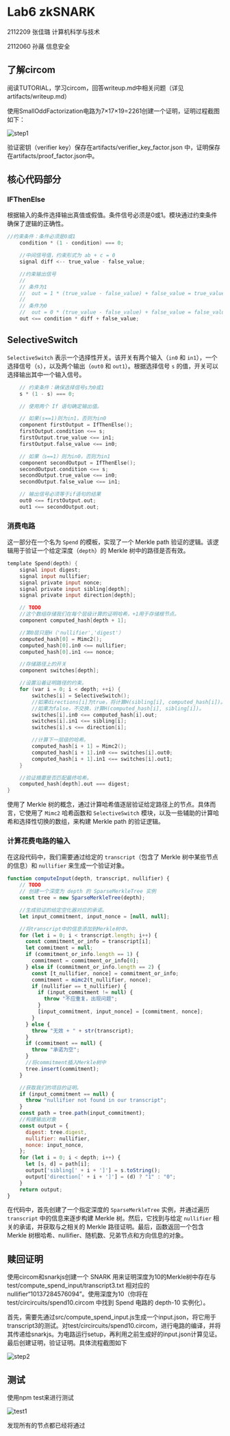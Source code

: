 # Lab6 zkSNARK #

2112209 张佳璐 计算机科学与技术

2112060 孙蕗 信息安全

## 了解circom ##

阅读TUTORIAL，学习circom，回答writeup.md中相关问题（详见 artifacts/writeup.md）

使用SmallOddFactorization电路为7×17×19=2261创建一个证明，证明过程截图如下：

![step1](D:\2023autumn\blockchain\Ex6_包含全部依赖库\报告\step1.png)

验证密钥（verifier key）保存在artifacts/verifier_key_factor.json 中，证明保存在artifacts/proof_factor.json中。

## 核心代码部分 ##

### IFThenElse

根据输入的条件选择输出真值或假值。条件信号必须是0或1。模块通过约束条件确保了逻辑的正确性。

```c
//约束条件：条件必须是0或1
    condition * (1 - condition) === 0;

    //中间信号值，约束形式为 ab + c = 0
    signal diff <-- true_value - false_value;

    //约束输出信号
    //
    // 条件为1
    //  out = 1 * (true_value - false_value) + false_value = true_value
    //
    // 条件为0
    //  out = 0 * (true_value - false_value) + false_value = false_value
    out <== condition * diff + false_value;
```

## SelectiveSwitch ##

`SelectiveSwitch` 表示一个选择性开关。该开关有两个输入（`in0` 和 `in1`），一个选择信号（`s`），以及两个输出（`out0` 和 `out1`）。根据选择信号 `s` 的值，开关可以选择输出其中一个输入信号。

```c
    // 约束条件：确保选择信号s为0或1
    s * (1 - s) === 0;

    // 使用两个 If 语句确定输出值。

    // 如果(s==1)则为in1，否则为in0
    component firstOutput = IfThenElse();
    firstOutput.condition <== s;
    firstOutput.true_value <== in1;
    firstOutput.false_value <== in0;

    // 如果（s==1）则为in0，否则为in1
    component secondOutput = IfThenElse();
    secondOutput.condition <== s;
    secondOutput.true_value <== in0;
    secondOutput.false_value <== in1;

    // 输出信号必须等于if语句的结果
    out0 <== firstOutput.out;
    out1 <== secondOutput.out;
```

### 消费电路 ###

这一部分在一个名为 `Spend` 的模板，实现了一个 Merkle path 验证的逻辑。该逻辑用于验证一个给定深度（`depth`）的 Merkle 树中的路径是否有效。

```verilog
template Spend(depth) {
    signal input digest;
    signal input nullifier;
    signal private input nonce;
    signal private input sibling[depth];
    signal private input direction[depth];

    // TODO
    //这个数组存储我们在每个层级计算的证明哈希，+1用于存储根节点。
    component computed_hash[depth + 1];

    //第0层只是H（'nullifier','digest'）
    computed_hash[0] = Mimc2();
    computed_hash[0].in0 <== nullifier; 
    computed_hash[0].in1 <== nonce;

    //存储路径上的开关
    component switches[depth];

    //设置沿着证明路径的约束。
    for (var i = 0; i < depth; ++i) {
        switches[i] = SelectiveSwitch();
        //如果directions[i]为true，将计算H(sibling[i], computed_hash[i])。
        //如果为false，不交换，计算H(computed_hash[i], sibling[i])。
        switches[i].in0 <== computed_hash[i].out;
        switches[i].in1 <== sibling[i];
        switches[i].s <== direction[i];

        //计算下一层级的哈希。
        computed_hash[i + 1] = Mimc2();
        computed_hash[i + 1].in0 <== switches[i].out0;
        computed_hash[i + 1].in1 <== switches[i].out1;
    }

    //验证摘要是否匹配最终哈希。
    computed_hash[depth].out === digest;
}
```

使用了 Merkle 树的概念，通过计算哈希值逐层验证给定路径上的节点。具体而言，它使用了 `Mimc2` 哈希函数和 `SelectiveSwitch` 模块，以及一些辅助的计算哈希和选择性切换的数组，来构建 Merkle path 的验证逻辑。

### 计算花费电路的输入 ##

在这段代码中，我们需要通过给定的 `transcript`（包含了 Merkle 树中某些节点的信息）和 `nullifier` 来生成一个验证对象。

```js
function computeInput(depth, transcript, nullifier) {
    // TODO
    // 创建一个深度为 depth 的 SparseMerkleTree 实例
    const tree = new SparseMerkleTree(depth);

    //生成验证的给定空化器对应的承诺。
    let input_commitment, input_nonce = [null, null];

    //将transcript中的信息添加到Merkle树中。
    for (let i = 0; i < transcript.length; i++) {
      const commitment_or_info = transcript[i];
      let commitment = null;
      if (commitment_or_info.length == 1) {
        commitment = commitment_or_info[0];
      } else if (commitment_or_info.length == 2) {
        const [t_nullifier, nonce] = commitment_or_info;
        commitment = mimc2(t_nullifier, nonce);
        if (nullifier == t_nullifier) {
          if (input_commitment != null) {
            throw "不应重复，出现问题";
          }
          [input_commitment, input_nonce] = [commitment, nonce];
        }
      } else {
        throw "无效 + " + str(transcript);
      }
      if (commitment == null) {  
        throw "承诺为空";
      }
      //将commitment插入Merkle树中
      tree.insert(commitment);
    }

    //获取我们的项目的证明。
    if (input_commitment == null) {
      throw "nullifier not found in our transcript";
    }
    const path = tree.path(input_commitment);
    //构建输出对象
    const output = {
      digest: tree.digest,
      nullifier: nullifier,
      nonce: input_nonce,
    };
    for (let i = 0; i < depth; i++) {
      let [s, d] = path[i];
      output['sibling[' + i + ']'] = s.toString();
      output['direction[' + i + ']'] = (d) ? "1" : "0";
    }
    return output;
}
```

在代码中，首先创建了一个指定深度的 `SparseMerkleTree` 实例，并通过遍历 `transcript` 中的信息来逐步构建 Merkle 树。然后，它找到与给定 `nullifier` 相关的承诺，并获取与之相关的 Merkle 路径证明。最后，函数返回一个包含 Merkle 树根哈希、nullifier、随机数、兄弟节点和方向信息的对象。

## 赎回证明 ##

使用circom和snarkjs创建一个 SNARK 用来证明深度为10的Merkle树中存在与test/compute_spend_input/transcript3.txt 相对应的 nullifier“10137284576094”。使用深度为10（你将在 test/circircuits/spend10.circom 中找到 Spend 电路的 depth-10 实例化）。

首先，需要先通过src/compute_spend_input.js生成一个input.json，将它用于transcript3的测试。对test/circircuits/spend10.circom，进行电路的编译，并将其传递给snarkjs。为电路运行setup，再利用之前生成好的input.json计算见证。最后创建证明，验证证明。具体流程截图如下

![step2](D:\2023autumn\blockchain\Ex6_包含全部依赖库\报告\step2.png)

## 测试 ##

使用npm test来进行测试

![test1](D:\2023autumn\blockchain\Ex6_包含全部依赖库\报告\test1.png)

发现所有的节点都已经将通过